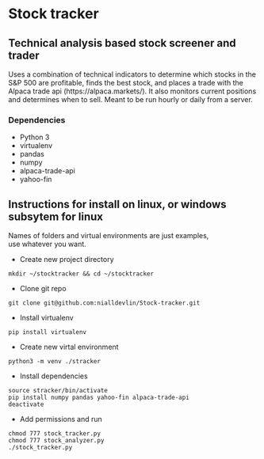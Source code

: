 # Stock tracker
## Technical analysis based stock screener and trader
<p>
Uses a combination of technical indicators to determine which stocks in the S&P 500 are profitable, finds the best stock, and places a trade with the Alpaca trade api (https://alpaca.markets/). It also monitors current positions and determines when to sell. Meant to be run hourly or daily from a server.
</p>

### Dependencies
- Python 3
- virtualenv
- pandas
- numpy
- alpaca-trade-api
- yahoo-fin

## Instructions for install on linux, or windows subsytem for linux
<p>
Names of folders and virtual environments are just examples,<br>
use whatever you want.<br>

- Create new project directory

```mkdir ~/stocktracker && cd ~/stocktracker```

- Clone git repo

```git clone git@github.com:nialldevlin/Stock-tracker.git```

- Install virtualenv

```pip install virtualenv```

- Create new virtal environment

```python3 -m venv ./stracker```

- Install dependencies

```
source stracker/bin/activate
pip install numpy pandas yahoo-fin alpaca-trade-api
deactivate
```

- Add permissions and run

```
chmod 777 stock_tracker.py
chmod 777 stock_analyzer.py
./stock_tracker.py
```




		
 
